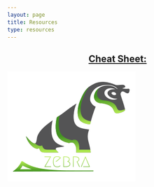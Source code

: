 ```yaml
---
layout: page
title: Resources
type: resources
---
```

<center><h2><ins>Cheat Sheet:</ins></h2></center>  

<p><img src="/assets/img/sample/zebra.png" /></p>